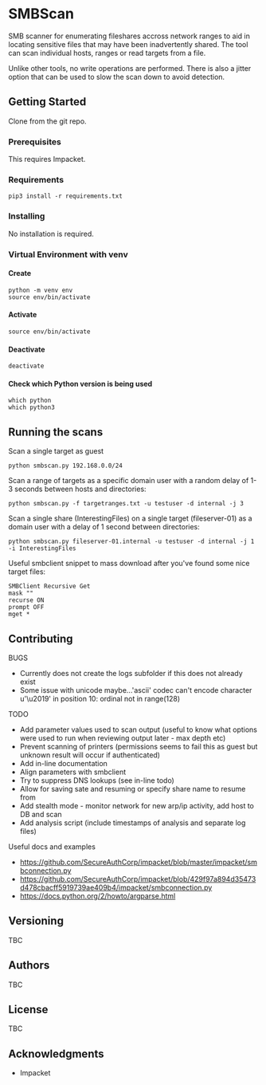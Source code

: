 # SMBScan

SMB scanner for enumerating fileshares accross network ranges to aid in locating sensitive files that may have been inadvertently shared.
The tool can scan individual hosts, ranges or read targets from a file.

Unlike other tools, no write operations are performed. There is also a jitter option that can be used to slow the scan down to avoid detection.

## Getting Started

Clone from the git repo.

### Prerequisites

This requires Impacket.

### Requirements

```python3
pip3 install -r requirements.txt
```

### Installing

No installation is required.

### Virtual Environment with venv

#### Create
```python3
python -m venv env
source env/bin/activate
```

#### Activate
```python3
source env/bin/activate
```

#### Deactivate
```python3
deactivate
```


#### Check which Python version is being used

```python3
which python
which python3
```

## Running the scans

Scan a single target as guest
```
python smbscan.py 192.168.0.0/24
```

Scan a range of targets as a specific domain user with a random delay of 1-3 seconds between hosts and directories:
```
python smbscan.py -f targetranges.txt -u testuser -d internal -j 3
```

Scan a single share (InterestingFiles) on a single target (fileserver-01) as a domain user with a delay of 1 second between directories:
```
python smbscan.py fileserver-01.internal -u testuser -d internal -j 1 -i InterestingFiles
```

Useful smbclient snippet to mass download after you've found some nice target files:
```
SMBClient Recursive Get
mask ""
recurse ON
prompt OFF
mget *
```

## Contributing

BUGS
- Currently does not create the logs subfolder if this does not already exist
- Some issue with unicode maybe...'ascii' codec can't encode character u'\u2019' in position 10: ordinal not in range(128)

 TODO
 - Add parameter values used to scan output (useful to know what options were used to run when reviewing output later - max depth etc)
 - Prevent scanning of printers (permissions seems to fail this as guest but unknown result will occur if authenticated)
 - Add in-line documentation
- Align parameters with smbclient
- Try to suppress DNS lookups (see in-line todo)
- Allow for saving sate and resuming or specify share name to resume from
- Add stealth mode - monitor network for new arp/ip activity, add host to DB and scan
- Add analysis script (include timestamps of analysis and separate log files)

Useful docs and examples
- https://github.com/SecureAuthCorp/impacket/blob/master/impacket/smbconnection.py
- https://github.com/SecureAuthCorp/impacket/blob/429f97a894d35473d478cbacff5919739ae409b4/impacket/smbconnection.py
- https://docs.python.org/2/howto/argparse.html

## Versioning

TBC

## Authors

TBC

## License

TBC

## Acknowledgments

* Impacket

